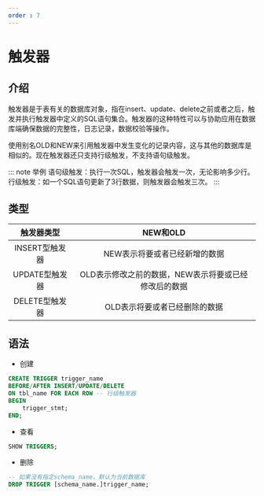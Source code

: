 ```yaml
---
order : 7
---
```

# 触发器
## 介绍
触发器是于表有关的数据库对象，指在insert、update、delete之前或者之后，触发并执行触发器中定义的SQL语句集合。触发器的这种特性可以与协助应用在数据库端确保数据的完整性，日志记录，数据校验等操作。

使用别名OLD和NEW来引用触发器中发生变化的记录内容，这与其他的数据库是相似的。现在触发器还只支持行级触发，不支持语句级触发。

::: note 举例
语句级触发：执行一次SQL，触发器会触发一次，无论影响多少行。
行级触发：如一个SQL语句更新了3行数据，则触发器会触发三次。
:::
## 类型

|触发器类型|NEW和OLD|
|:---:|:---:|
|INSERT型触发器|NEW表示将要或者已经新增的数据|
|UPDATE型触发器|OLD表示修改之前的数据，NEW表示将要或已经修改后的数据|
|DELETE型触发器|OLD表示将要或者已经删除的数据|

## 语法

- 创建
```sql
CREATE TRIGGER trigger_name
BEFORE/AFTER INSERT/UPDATE/DELETE
ON tbl_name FOR EACH ROW -- 行级触发器
BEGIN
    trigger_stmt;
END;
```
- 查看
```sql
SHOW TRIGGERS;
```
- 删除
```sql
-- 如果没有指定schema_name，默认为当前数据库
DROP TRIGGER [schema_name.]trigger_name;
```